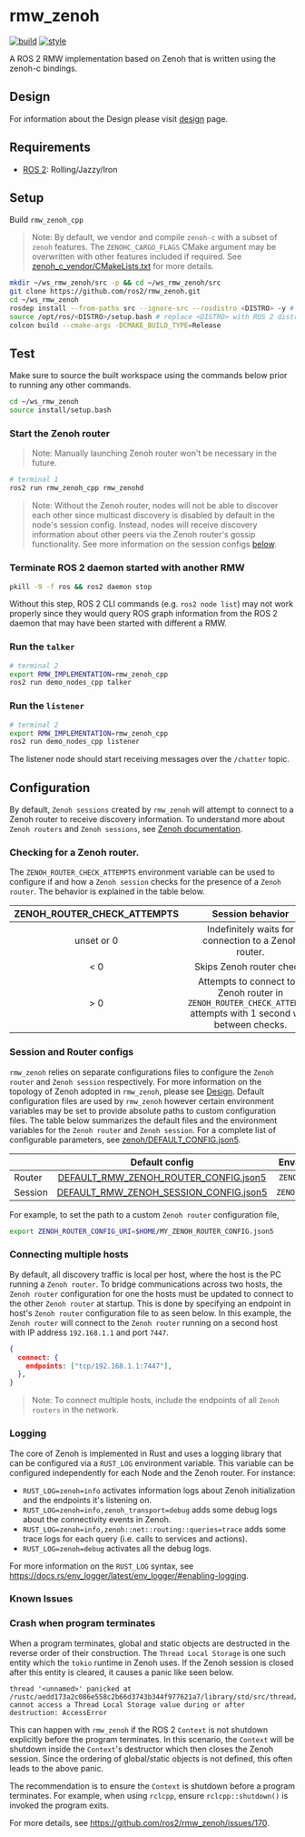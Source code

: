 # rmw_zenoh

[![build](https://github.com/ros2/rmw_zenoh/actions/workflows/build.yaml/badge.svg)](https://github.com/ros2/rmw_zenoh/actions/workflows/build.yaml)
[![style](https://github.com/ros2/rmw_zenoh/actions/workflows/style.yaml/badge.svg)](https://github.com/ros2/rmw_zenoh/actions/workflows/style.yaml)

A ROS 2 RMW implementation based on Zenoh that is written using the zenoh-c bindings.

## Design

For information about the Design please visit [design](docs/design.md) page.

## Requirements
- [ROS 2](https://docs.ros.org): Rolling/Jazzy/Iron


## Setup

Build `rmw_zenoh_cpp`

>Note: By default, we vendor and compile `zenoh-c` with a subset of `zenoh` features.
The `ZENOHC_CARGO_FLAGS` CMake argument may be overwritten with other features included if required.
See [zenoh_c_vendor/CMakeLists.txt](./zenoh_c_vendor/CMakeLists.txt) for more details.

```bash
mkdir ~/ws_rmw_zenoh/src -p && cd ~/ws_rmw_zenoh/src
git clone https://github.com/ros2/rmw_zenoh.git
cd ~/ws_rmw_zenoh
rosdep install --from-paths src --ignore-src --rosdistro <DISTRO> -y # replace <DISTRO> with ROS 2 distro of choice
source /opt/ros/<DISTRO>/setup.bash # replace <DISTRO> with ROS 2 distro of choice
colcon build --cmake-args -DCMAKE_BUILD_TYPE=Release
```

## Test

Make sure to source the built workspace using the commands below prior to running any other commands.
```bash
cd ~/ws_rmw_zenoh
source install/setup.bash
```

### Start the Zenoh router
> Note: Manually launching Zenoh router won't be necessary in the future.
```bash
# terminal 1
ros2 run rmw_zenoh_cpp rmw_zenohd
```

> Note: Without the Zenoh router, nodes will not be able to discover each other since multicast discovery is disabled by default in the node's session config. Instead, nodes will receive discovery information about other peers via the Zenoh router's gossip functionality. See more information on the session configs [below](#config).

### Terminate ROS 2 daemon started with another RMW
```bash
pkill -9 -f ros && ros2 daemon stop
```
Without this step, ROS 2 CLI commands (e.g. `ros2 node list`) may
not work properly since they would query ROS graph information from the ROS 2 daemon that
may have been started with different a RMW.

### Run the `talker`
```bash
# terminal 2
export RMW_IMPLEMENTATION=rmw_zenoh_cpp
ros2 run demo_nodes_cpp talker
```

### Run the `listener`
```bash
# terminal 2
export RMW_IMPLEMENTATION=rmw_zenoh_cpp
ros2 run demo_nodes_cpp listener
```

The listener node should start receiving messages over the `/chatter` topic.

## Configuration

By default, `Zenoh sessions` created by `rmw_zenoh` will attempt to connect to a Zenoh router to receive discovery information.
To understand more about `Zenoh routers` and `Zenoh sessions`, see [Zenoh documentation](https://zenoh.io/docs/getting-started/deployment/).

### Checking for a Zenoh router.
The `ZENOH_ROUTER_CHECK_ATTEMPTS` environment variable can be used to configure if and how a `Zenoh session` checks for the presence of a `Zenoh router`.
The behavior is explained in the table below.


| ZENOH_ROUTER_CHECK_ATTEMPTS |                                                 Session behavior                                                 |
|:---------------------------:|:----------------------------------------------------------------------------------------------------------------:|
|            unset or 0           |                                                             Indefinitely waits for connection to a Zenoh router. |
|             < 0            |                                                                                        Skips Zenoh router check. |
|             > 0             | Attempts to connect to a Zenoh router in `ZENOH_ROUTER_CHECK_ATTEMPTS` attempts with 1 second wait between checks. |

### Session and Router configs
`rmw_zenoh` relies on separate configurations files to configure the `Zenoh router` and `Zenoh session` respectively.
For more information on the topology of Zenoh adopted in `rmw_zenoh`, please see [Design](#design).
Default configuration files are used by `rmw_zenoh` however certain environment variables may be set to provide absolute paths to custom configuration files.
The table below summarizes the default files and the environment variables for the `Zenoh router` and `Zenoh session`.
For a complete list of configurable parameters, see [zenoh/DEFAULT_CONFIG.json5](https://github.com/eclipse-zenoh/zenoh/blob/main/DEFAULT_CONFIG.json5).

|         |                                            Default config                                            |   Envar for custom config  |
|---------|:----------------------------------------------------------------------------------------------------:|:--------------------------:|
| Router  |  [DEFAULT_RMW_ZENOH_ROUTER_CONFIG.json5](rmw_zenoh_cpp/config/DEFAULT_RMW_ZENOH_ROUTER_CONFIG.json5)  |  `ZENOH_ROUTER_CONFIG_URI` |
| Session | [DEFAULT_RMW_ZENOH_SESSION_CONFIG.json5](rmw_zenoh_cpp/config/DEFAULT_RMW_ZENOH_SESSION_CONFIG.json5) | `ZENOH_SESSION_CONFIG_URI` |

For example, to set the path to a custom `Zenoh router` configuration file,
```bash
export ZENOH_ROUTER_CONFIG_URI=$HOME/MY_ZENOH_ROUTER_CONFIG.json5
```

### Connecting multiple hosts
By default, all discovery traffic is local per host, where the host is the PC running a `Zenoh router`.
To bridge communications across two hosts, the `Zenoh router` configuration for one the hosts must be updated to connect to the other `Zenoh router` at startup.
This is done by specifying an endpoint in host's `Zenoh router` configuration file to as seen below.
In this example, the `Zenoh router` will connect to the `Zenoh router` running on a second host with IP address `192.168.1.1` and port `7447`.

```json
{
  connect: {
    endpoints: ["tcp/192.168.1.1:7447"],
  },
}
```

> Note: To connect multiple hosts, include the endpoints of all `Zenoh routers` in the network.

### Logging

The core of Zenoh is implemented in Rust and uses a logging library that can be configured via a `RUST_LOG` environment variable.
This variable can be configured independently for each Node and the Zenoh router.
For instance:
- `RUST_LOG=zenoh=info` activates information logs about Zenoh initialization and the endpoints it's listening on.
- `RUST_LOG=zenoh=info,zenoh_transport=debug` adds some debug logs about the connectivity events in Zenoh.
- `RUST_LOG=zenoh=info,zenoh::net::routing::queries=trace` adds some trace logs for each query (i.e. calls to services and actions).
- `RUST_LOG=zenoh=debug` activates all the debug logs.

For more information on the `RUST_LOG` syntax, see https://docs.rs/env_logger/latest/env_logger/#enabling-logging.

### Known Issues

### Crash when program terminates

When a program terminates, global and static objects are destructed in the reverse order of their
construction.
The `Thread Local Storage` is one such entity which the `tokio` runtime in Zenoh uses.
If the Zenoh session is closed after this entity is cleared, it causes a panic like seen below.

```
thread '<unnamed>' panicked at /rustc/aedd173a2c086e558c2b66d3743b344f977621a7/library/std/src/thread/local.rs:262:26:
cannot access a Thread Local Storage value during or after destruction: AccessError
```

This can happen with `rmw_zenoh` if the ROS 2 `Context` is not shutdown explicitly before the
program terminates.
In this scenario, the `Context` will be shutdown inside the `Context`'s destructor which then closes the Zenoh session.
Since the ordering of global/static objects is not defined, this often leads to the above panic.

The recommendation is to ensure the `Context` is shutdown before a program terminates.
For example, when using `rclcpp`, ensure `rclcpp::shutdown()` is invoked the  program exits.

For more details, see https://github.com/ros2/rmw_zenoh/issues/170.
